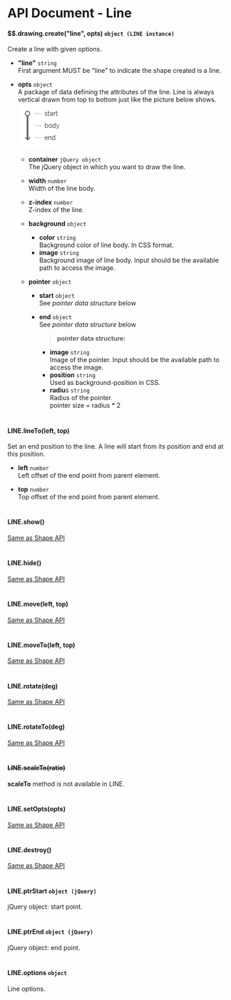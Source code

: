 # API Document - Line

#### $$.drawing.create("line", opts) ```object (LINE instance)```
Create a line with given options. 

- **"line"** ```string```  
First argument MUST be "line" to indicate the shape created is a line.

- **opts** ```object```  
  A package of data defining the attributes of the line. Line is always vertical drawn from top to bottom just like the picture below shows.  
![line structure](https://raw.githubusercontent.com/Rendxx/Drawing/master/Description/line-structure.png)
  + **container** ```jQuery object```  
    The jQuery object in which you want to draw the line.

  + **width** ```number```  
    Width of the line body.

  + **z-index** ```number```   
    Z-index of the line.

  + **background** ```object```  
    - **color** ```string```  
      Background color of line body. In CSS format.
    - **image** ```string```  
      Background image of line body. Input should be the available path to access the image.

  + **pointer** ```object```  
    - **start** ```object```  
      See *pointer data structure* below
    - **end** ```object```  
      See *pointer data structure* below

      > **pointer data structure:**
        - **image** ```string```  
          Image of the pointer. Input should be the available path to access the image.
        - **position** ```string```  
          Used as background-position in CSS.
        - **radiu**s ```string```  
          Radius of the pointer.  
pointer size = radius * 2

<h1></h1>

#### LINE.lineTo(left, top)
Set an end position to the line.
A line will start from its position and end at this position.

- **left** ```number```  
  Left offset of the end point from parent element.

- **top** ```number```  
  Top offset of the end point from parent element.


<h1></h1>

#### LINE.show()
[Same as Shape API][show]
<h1></h1>

#### LINE.hide()
[Same as Shape API][hide]
<h1></h1>

#### LINE.move(left, top)
[Same as Shape API][move]
<h1></h1>

#### LINE.moveTo(left, top)
[Same as Shape API][moveTo]
<h1></h1>

#### LINE.rotate(deg)
[Same as Shape API][rotate]
<h1></h1>

#### LINE.rotateTo(deg)
[Same as Shape API][rotateTo]
<h1></h1>

#### ~~LINE.scaleTo(ratio)~~
**scaleTo** method is not available in LINE.
<h1></h1>

#### LINE.setOpts(opts)
[Same as Shape API][setOpts]
<h1></h1>

#### LINE.destroy()
[Same as Shape API][destroy]
<h1></h1>

#### LINE.ptrStart ```object (jQuery)```
jQuery object: start point.
<h1></h1>

#### LINE.ptrEnd ```object (jQuery)```
jQuery object: end point.
<h1></h1>

#### LINE.options ```object```
Line options.

[show]: API%20Document%20-%20Shape.md#shapeshow
[hide]: API%20Document%20-%20Shape.md#shapehide
[move]: API%20Document%20-%20Shape.md#shapemoveleft-top
[moveTo]: API%20Document%20-%20Shape.md#shapemovetoleft-top
[rotate]: API%20Document%20-%20Shape.md#shaperotatedeg
[rotateTo]: API%20Document%20-%20Shape.md#shaperotatetodeg
[setOpts]: API%20Document%20-%20Shape.md#shapesetoptsopts
[destroy]: API%20Document%20-%20Shape.md#shapedestroy

     